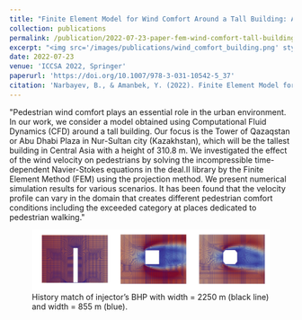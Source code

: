 ```yaml
---
title: "Finite Element Model for Wind Comfort Around a Tall Building: A Case Study of Tower of Qazaqstan"
collection: publications
permalink: /publication/2022-07-23-paper-fem-wind-comfort-tall-building
excerpt: "<img src='/images/publications/wind_comfort_building.png' style='float:left;width:360px;height:120px;'>"
date: 2022-07-23
venue: 'ICCSA 2022, Springer'
paperurl: 'https://doi.org/10.1007/978-3-031-10542-5_37'
citation: 'Narbayev, B., & Amanbek, Y. (2022). Finite Element Model for Wind Comfort Around a Tall Building: A Case Study of Tower of Qazaqstan. In International Conference on Computational Science and Its Applications (pp. 540-553). Springer, Cham.'
---
```


"Pedestrian wind comfort plays an essential role in the urban environment. In our work, we consider a model obtained using Computational Fluid Dynamics (CFD) around a tall building. Our focus is the Tower of Qazaqstan 
or Abu Dhabi Plaza in Nur-Sultan city (Kazakhstan), which will be the tallest building in Central Asia with a height of 310.8 m. We investigated the effect of the wind velocity on pedestrians by solving the incompressible 
time-dependent Navier-Stokes equations in the deal.II library by the Finite Element Method (FEM) using the projection method. We present numerical simulation results for various scenarios. It has been found that the 
velocity profile can vary in the domain that creates different pedestrian comfort conditions including the exceeded category at places dedicated to pedestrian walking."


<figure>
  <p align="center">
  <div class="image_resize">
  <img src="/images/publications/wind_comfort_building.png"  alt="">
  <figcaption> History match of injector’s BHP with width = 2250 m (black line) and width = 855 m (blue). </figcaption>
  </div>
  </p>
</figure>